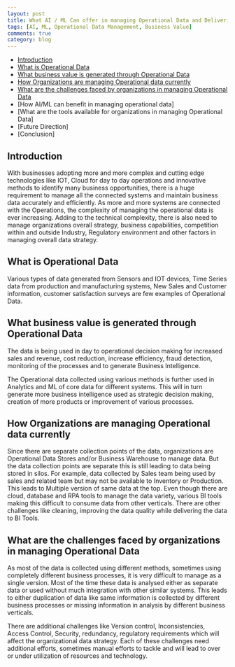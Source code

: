 ```yaml
---
layout: post
title: What AI / ML Can offer in managing Operational Data and Delivering Business Insights
tags: [AI, ML, Operational Data Management, Business Value]
comments: true
category: blog
---
```



* [Introduction](#introduction)
* [What is Operational Data](#what-is-operational-data)
* [What business value is generated through Operational Data](#what-business-value-is-generated-through-operational-data)
* [How Organizations are managing Operational data currently](#how-organizations-are-managing-operational-data-currently)
* [What are the challenges faced by organizations in managing Operational Data](#what-are-the-challenges-faced-by-organizations-in-managing-operational-data)
* [How AI/ML can benefit in managing operational data]
* [What are the tools available for organizations in managing Operational Data]
* [Future Direction]
* [Conclusion]


## Introduction

With businesses adopting more and more complex and cutting edge technologies like IOT, Cloud for day to day operations and innovative methods to identify many business opportunities, there is a huge requirement to manage all the connected systems and maintain business data accurately and efficiently. As more and more systems are connected with the Operations, the complexity of managing the operational data is ever increasing. Adding to the technical complexity, there is also need to manage organizations overall strategy, business capabilities, competition within and outside Industry, Regulatory environment and other factors in managing overall data strategy.

## What is Operational Data

Various types of data generated from Sensors and IOT devices, Time Series data from production and manufacturing systems, New Sales and Customer information, customer satisfaction surveys are few examples of Operational Data. 

## What business value is generated through Operational Data

The data is being used in day to operational decision making for increased sales and revenue,  cost reduction, increase efficiency, fraud detection, monitoring of the processes and to generate Business Intelligence.

The Operational data collected using various methods is further used in Analytics and ML of core data for different systems. This will in turn generate more business intelligence used as strategic decision making, creation of more products or improvement of various processes. 

## How Organizations are managing Operational data currently

Since there are separate collection points of the data, organizations are Operational Data Stores and/or Business Warehouse to manage data. But the data collection points are separate this is still leading to data being stored in silos. For example, data collected by Sales team being used by sales and related team but may not be available to Inventory or Production. This leads to Multiple version of same data at the top. Even though there are cloud, database and RPA tools to manage the data variety, various BI tools making this difficult to consume data from other verticals.  There are other challenges like cleaning, improving the data quality while delivering the data to BI Tools.


## What are the challenges faced by organizations in managing Operational Data

As most of the data is collected using different methods, sometimes using completely different business processes, it is very difficult to manage as a single version. Most of the time these data is analysed either as separate data or used without much integration with other similar systems. This leads to either duplication of data like same information is collected by different business processes or missing information in  analysis by different business verticals.

There are additional challenges like Version control, Inconsistencies, Access Control, Security, redundancy, regulatory requirements which will affect the organizational data strategy. Each of these challenges need additional efforts, sometimes manual efforts to tackle and  will lead to over or under utilization of resources and technology.
